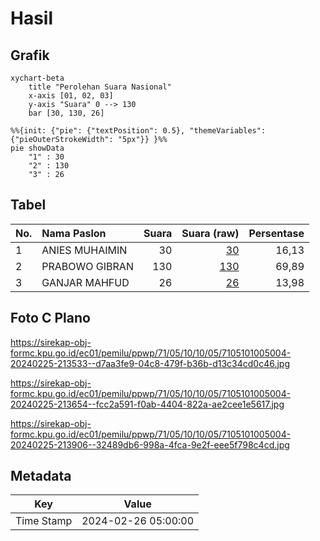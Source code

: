 # Hasil

## Grafik

```mermaid
xychart-beta
    title "Perolehan Suara Nasional"
    x-axis [01, 02, 03]
    y-axis "Suara" 0 --> 130
    bar [30, 130, 26]
```

```mermaid
%%{init: {"pie": {"textPosition": 0.5}, "themeVariables": {"pieOuterStrokeWidth": "5px"}} }%%
pie showData
    "1" : 30
    "2" : 130
    "3" : 26
```

## Tabel

| No. | Nama Paslon    | Suara | Suara (raw) | Persentase |
|:--- |:-------------- | -----:| -----------:| ----------:|
| 1   | ANIES MUHAIMIN | 30    | [30][p-1]   | 16,13      |
| 2   | PRABOWO GIBRAN | 130   | [130][p-2]  | 69,89      |
| 3   | GANJAR MAHFUD  | 26    | [26][p-3]   | 13,98      |


[p-1]: https://github.com/gigit-pemilu/pemilu-2024/blob/main/pilpres/hitung-suara/sub/71-sulawesi-utara/sub/05-minahasa-selatan/sub/10-amurang/sub/1005-ranoyapo/sub/004-tps/sub/paslon-1.txt
[p-2]: https://github.com/gigit-pemilu/pemilu-2024/blob/main/pilpres/hitung-suara/sub/71-sulawesi-utara/sub/05-minahasa-selatan/sub/10-amurang/sub/1005-ranoyapo/sub/004-tps/sub/paslon-2.txt
[p-3]: https://github.com/gigit-pemilu/pemilu-2024/blob/main/pilpres/hitung-suara/sub/71-sulawesi-utara/sub/05-minahasa-selatan/sub/10-amurang/sub/1005-ranoyapo/sub/004-tps/sub/paslon-3.txt

## Foto C Plano

https://sirekap-obj-formc.kpu.go.id/ec01/pemilu/ppwp/71/05/10/10/05/7105101005004-20240225-213533--d7aa3fe9-04c8-479f-b36b-d13c34cd0c46.jpg

https://sirekap-obj-formc.kpu.go.id/ec01/pemilu/ppwp/71/05/10/10/05/7105101005004-20240225-213654--fcc2a591-f0ab-4404-822a-ae2cee1e5617.jpg

https://sirekap-obj-formc.kpu.go.id/ec01/pemilu/ppwp/71/05/10/10/05/7105101005004-20240225-213906--32489db6-998a-4fca-9e2f-eee5f798c4cd.jpg


## Metadata

| Key        | Value               |
| ---------- | ------------------- |
| Time Stamp | 2024-02-26 05:00:00 |



